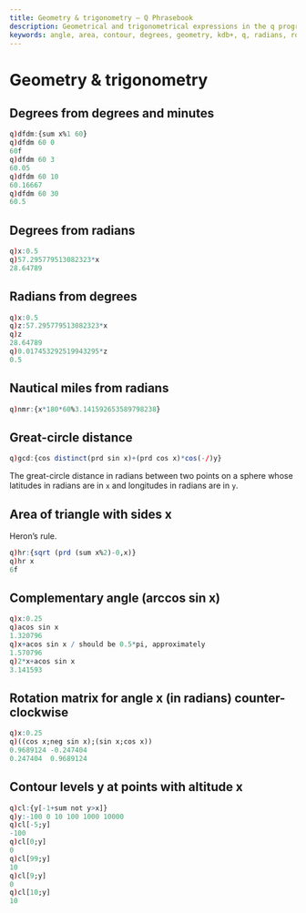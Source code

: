 ```yaml
---
title: Geometry & trigonometry – Q Phrasebook
description: Geometrical and trigonometrical expressions in the q programming language
keywords: angle, area, contour, degrees, geometry, kdb+, q, radians, rotation matrix, minutes, triangle, trigonometry
---
```

# Geometry & trigonometry



## Degrees from degrees and minutes

```q
q)dfdm:{sum x%1 60}
q)dfdm 60 0
60f
q)dfdm 60 3
60.05
q)dfdm 60 10
60.16667
q)dfdm 60 30
60.5
```


## Degrees from radians

```q
q)x:0.5
q)57.295779513082323*x
28.64789
```


## Radians from degrees

```q
q)x:0.5
q)z:57.295779513082323*x
q)z
28.64789
q)0.017453292519943295*z
0.5
```


## Nautical miles from radians

```q
q)nmr:{x*180*60%3.141592653589798238}
```


## Great-circle distance

```q
q)gcd:{cos distinct(prd sin x)+(prd cos x)*cos(-/)y}
```

The great-circle distance in radians between two points on a sphere whose latitudes in radians are in `x` and longitudes in radians are in `y`.


## Area of triangle with sides x

Heron’s rule.

```q
q)hr:{sqrt (prd (sum x%2)-0,x)}
q)hr x
6f
```


## Complementary angle (arccos sin x)

```q
q)x:0.25
q)acos sin x
1.320796
q)x+acos sin x / should be 0.5*pi, approximately
1.570796
q)2*x+acos sin x
3.141593
```


## Rotation matrix for angle x (in radians) counter-clockwise

```q
q)x:0.25
q)((cos x;neg sin x);(sin x;cos x))
0.9689124 -0.247404
0.247404  0.9689124
```


## Contour levels y at points with altitude x

```q
q)cl:{y[-1+sum not y>x]}
q)y:-100 0 10 100 1000 10000
q)cl[-5;y]
-100
q)cl[0;y]
0
q)cl[99;y]
10
q)cl[9;y]
0
q)cl[10;y]
10
```



